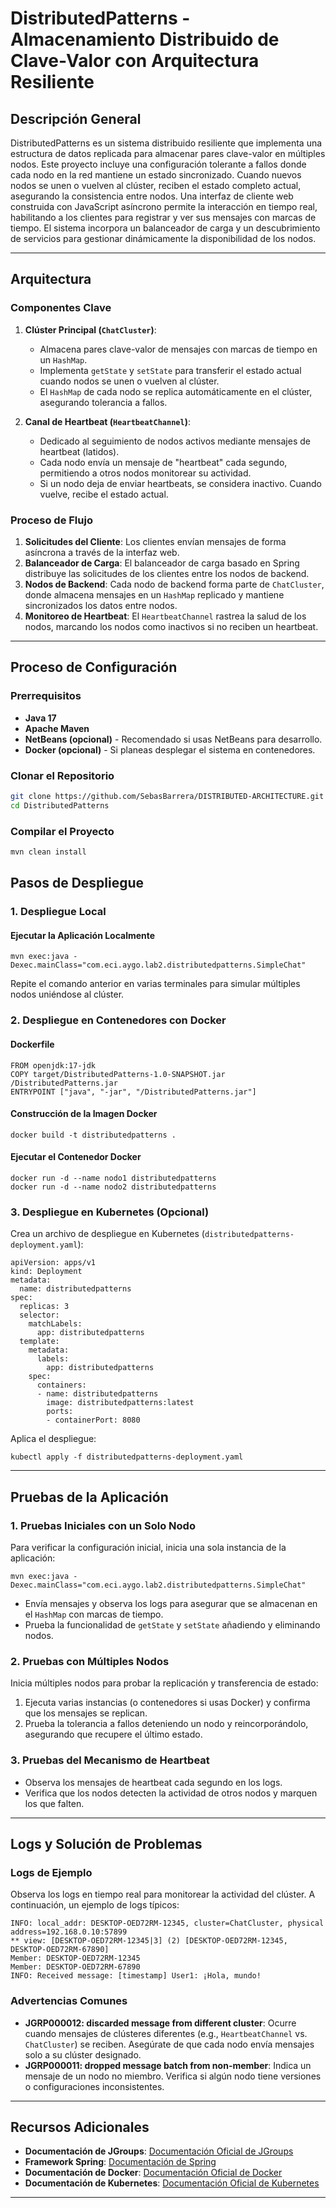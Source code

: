 # DistributedPatterns - Almacenamiento Distribuido de Clave-Valor con Arquitectura Resiliente

## Descripción General

DistributedPatterns es un sistema distribuido resiliente que implementa una estructura de datos replicada para almacenar pares clave-valor en múltiples nodos. Este proyecto incluye una configuración tolerante a fallos donde cada nodo en la red mantiene un estado sincronizado. Cuando nuevos nodos se unen o vuelven al clúster, reciben el estado completo actual, asegurando la consistencia entre nodos. Una interfaz de cliente web construida con JavaScript asíncrono permite la interacción en tiempo real, habilitando a los clientes para registrar y ver sus mensajes con marcas de tiempo. El sistema incorpora un balanceador de carga y un descubrimiento de servicios para gestionar dinámicamente la disponibilidad de los nodos.

---

## Arquitectura

### Componentes Clave

1. **Clúster Principal (`ChatCluster`)**: 
   - Almacena pares clave-valor de mensajes con marcas de tiempo en un `HashMap`.
   - Implementa `getState` y `setState` para transferir el estado actual cuando nodos se unen o vuelven al clúster.
   - El `HashMap` de cada nodo se replica automáticamente en el clúster, asegurando tolerancia a fallos.

2. **Canal de Heartbeat (`HeartbeatChannel`)**:
   - Dedicado al seguimiento de nodos activos mediante mensajes de heartbeat (latidos).
   - Cada nodo envía un mensaje de "heartbeat" cada segundo, permitiendo a otros nodos monitorear su actividad.
   - Si un nodo deja de enviar heartbeats, se considera inactivo. Cuando vuelve, recibe el estado actual.


### Proceso de Flujo

1. **Solicitudes del Cliente**: Los clientes envían mensajes de forma asíncrona a través de la interfaz web.
2. **Balanceador de Carga**: El balanceador de carga basado en Spring distribuye las solicitudes de los clientes entre los nodos de backend.
3. **Nodos de Backend**: Cada nodo de backend forma parte de `ChatCluster`, donde almacena mensajes en un `HashMap` replicado y mantiene sincronizados los datos entre nodos.
4. **Monitoreo de Heartbeat**: El `HeartbeatChannel` rastrea la salud de los nodos, marcando los nodos como inactivos si no reciben un heartbeat.

---

## Proceso de Configuración

### Prerrequisitos

- **Java 17**
- **Apache Maven**
- **NetBeans (opcional)** - Recomendado si usas NetBeans para desarrollo.
- **Docker (opcional)** - Si planeas desplegar el sistema en contenedores.

### Clonar el Repositorio

```bash
git clone https://github.com/SebasBarrera/DISTRIBUTED-ARCHITECTURE.git
cd DistributedPatterns
```
### Compilar el Proyecto
```bash
mvn clean install
```
## Pasos de Despliegue

### 1. Despliegue Local

#### Ejecutar la Aplicación Localmente

```
mvn exec:java -Dexec.mainClass="com.eci.aygo.lab2.distributedpatterns.SimpleChat"
```

Repite el comando anterior en varias terminales para simular múltiples nodos uniéndose al clúster.

### 2. Despliegue en Contenedores con Docker

#### Dockerfile

```
FROM openjdk:17-jdk
COPY target/DistributedPatterns-1.0-SNAPSHOT.jar /DistributedPatterns.jar
ENTRYPOINT ["java", "-jar", "/DistributedPatterns.jar"]
```

#### Construcción de la Imagen Docker

```
docker build -t distributedpatterns .
```

#### Ejecutar el Contenedor Docker

```
docker run -d --name nodo1 distributedpatterns
docker run -d --name nodo2 distributedpatterns
```

### 3. Despliegue en Kubernetes (Opcional)

Crea un archivo de despliegue en Kubernetes (`distributedpatterns-deployment.yaml`):

```
apiVersion: apps/v1
kind: Deployment
metadata:
  name: distributedpatterns
spec:
  replicas: 3
  selector:
    matchLabels:
      app: distributedpatterns
  template:
    metadata:
      labels:
        app: distributedpatterns
    spec:
      containers:
      - name: distributedpatterns
        image: distributedpatterns:latest
        ports:
        - containerPort: 8080
```

Aplica el despliegue:

```
kubectl apply -f distributedpatterns-deployment.yaml
```

---

## Pruebas de la Aplicación

### 1. Pruebas Iniciales con un Solo Nodo

Para verificar la configuración inicial, inicia una sola instancia de la aplicación:

```
mvn exec:java -Dexec.mainClass="com.eci.aygo.lab2.distributedpatterns.SimpleChat"
```

- Envía mensajes y observa los logs para asegurar que se almacenan en el `HashMap` con marcas de tiempo.
- Prueba la funcionalidad de `getState` y `setState` añadiendo y eliminando nodos.

### 2. Pruebas con Múltiples Nodos

Inicia múltiples nodos para probar la replicación y transferencia de estado:

1. Ejecuta varias instancias (o contenedores si usas Docker) y confirma que los mensajes se replican.
2. Prueba la tolerancia a fallos deteniendo un nodo y reincorporándolo, asegurando que recupere el último estado.

### 3. Pruebas del Mecanismo de Heartbeat

- Observa los mensajes de heartbeat cada segundo en los logs.
- Verifica que los nodos detecten la actividad de otros nodos y marquen los que falten.


---

## Logs y Solución de Problemas

### Logs de Ejemplo

Observa los logs en tiempo real para monitorear la actividad del clúster. A continuación, un ejemplo de logs típicos:

```
INFO: local_addr: DESKTOP-OED72RM-12345, cluster=ChatCluster, physical address=192.168.0.10:57899
** view: [DESKTOP-OED72RM-12345|3] (2) [DESKTOP-OED72RM-12345, DESKTOP-OED72RM-67890]
Member: DESKTOP-OED72RM-12345
Member: DESKTOP-OED72RM-67890
INFO: Received message: [timestamp] User1: ¡Hola, mundo!
```

### Advertencias Comunes

- **JGRP000012: discarded message from different cluster**: Ocurre cuando mensajes de clústeres diferentes (e.g., `HeartbeatChannel` vs. `ChatCluster`) se reciben. Asegúrate de que cada nodo envía mensajes solo a su clúster designado.
- **JGRP000011: dropped message batch from non-member**: Indica un mensaje de un nodo no miembro. Verifica si algún nodo tiene versiones o configuraciones inconsistentes.

---

## Recursos Adicionales

- **Documentación de JGroups**: [Documentación Oficial de JGroups](https://www.jgroups.org/)
- **Framework Spring**: [Documentación de Spring](https://spring.io/projects/spring-framework)
- **Documentación de Docker**: [Documentación Oficial de Docker](https://docs.docker.com/)
- **Documentación de Kubernetes**: [Documentación Oficial de Kubernetes](https://kubernetes.io/docs/)

---
